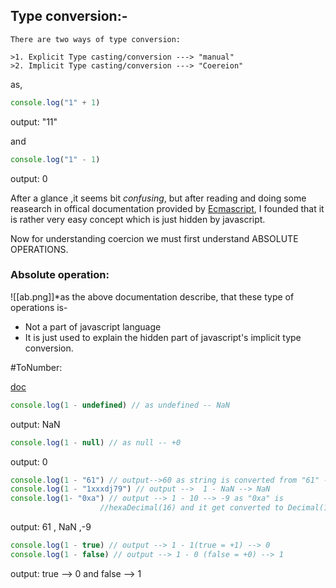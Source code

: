 ## Type conversion:-

```
There are two ways of type conversion:
 
>1. Explicit Type casting/conversion ---> "manual"
>2. Implicit Type casting/conversion ---> "Coereion"
```

as, 

```js
console.log("1" + 1)
```
output: "11"
 
and

```js
console.log("1" - 1)
```
output: 0

After a glance ,it seems bit  *confusing*, but after reading and doing some reasearch in offical documentation provided by <a href="https://262.ecma-international.org/10.0/#sec-abstract-operations">Ecmascript</a>, I founded that it is rather very easy concept which is just hidden by javascript.

Now for understanding coercion we must first understand ABSOLUTE OPERATIONS.

### Absolute operation:

![[ab.png]]*as the  above documentation describe, that these type of operations is-

- Not a part of javascript language 
- It is just used to explain the hidden part of javascript's  implicit type conversion.

#ToNumber:

<a href="https://262.ecma-international.org/10.0/#sec-tonumber">doc</a>
```js
console.log(1 - undefined) // as undefined -- NaN
```
output: NaN

```js
console.log(1 - null) // as null -- +0
```
output: 0

```js
console.log(1 - "61") // output-->60 as string is converted from "61" --> 61
console.log(1 - "1xxxdj79") // output -->  1 - NaN --> NaN
console.log(1- "0xa") // output --> 1 - 10 --> -9 as "0xa" is 
					//hexaDecimal(16) and it get converted to Decimal(10).
```
output: 61 , NaN ,-9

```js
console.log(1 - true) // output --> 1 - 1(true = +1) --> 0
console.log(1 - false) // output --> 1 - 0 (false = +0) --> 1
```
output: true --> 0 and false --> 1

